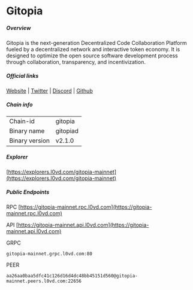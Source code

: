 # Gitopia


##### Overview
Gitopia is the next-generation Decentralized Code Collaboration Platform fueled by a decentralized network and interactive token economy. It is designed to optimize the open source software development process through collaboration, transparency, and incentivization.


##### Official links
[Website](https://gitopia.com/) | [Twitter](https://twitter.com/gitopiaDAO) | [Discord](https://discord.com/invite/aqsKW3hUHD) | [Github](https://github.com/gitopia-network)

##### Chain info

|  |  |
| ------ | ------ |
| Chain-id | gitopia |
| Binary name | gitopiad |
| Binary version | v2.1.0 |

##### Explorer
[https://explorers.l0vd.com/gitopia-mainnet](https://explorers.l0vd.com/gitopia-mainnet)

##### Public Endpoints
RPC
[https://gitopia-mainnet.rpc.l0vd.com](https://gitopia-mainnet.rpc.l0vd.com)

API
[https://gitopia-mainnet.api.l0vd.com](https://gitopia-mainnet.api.l0vd.com)

GRPC
```
gitopia-mainnet.grpc.l0vd.com:80
```

PEER
```
aa26aa0baa5dfc41c126d16d4dc48bb45151d560@gitopia-mainnet.peers.l0vd.com:22656
```
